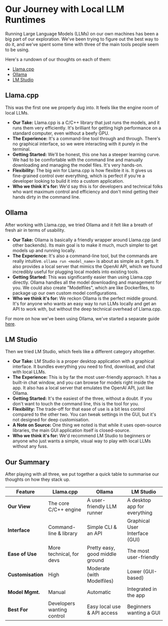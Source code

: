 # Our Journey with Local LLM Runtimes

Running Large Language Models (LLMs) on our own machines has been a big part of our exploration. We've been trying to figure out the best way to do it, and we've spent some time with three of the main tools people seem to be using.

Here's a rundown of our thoughts on each of them:

* [Llama.cpp](#llamacpp)
* [Ollama](#ollama)
* [LM Studio](#lm-studio)

## Llama.cpp

This was the first one we properly dug into. It feels like the engine room of local LLMs.

* **Our Take:** Llama.cpp is a C/C++ library that just runs the models, and it runs them very efficiently. It's brilliant for getting high performance on a standard computer, even without a beefy GPU.
* **The Experience:** It's a command-line tool through and through. There's no graphical interface, so we were interacting with it purely in the terminal.
* **Getting Started:** We'll be honest, this one has a steeper learning curve. We had to be comfortable with the command line and manually downloading and managing the model files. It's very hands-on.
* **Flexibility:** The big win for Llama.cpp is how flexible it is. It gives us fine-grained control over everything, which is perfect if you're a developer looking to build it into a custom application.
* **Who we think it's for:** We'd say this is for developers and technical folks who want maximum control and efficiency and don't mind getting their hands dirty in the command line.

## Ollama

After working with Llama.cpp, we tried Ollama and it felt like a breath of fresh air in terms of usability.

* **Our Take:** Ollama is basically a friendly wrapper around Llama.cpp (and other backends). Its main goal is to make it much, much simpler to get models up and running locally.
* **The Experience:** It's also a command-line tool, but the commands are really intuitive. `ollama run <model_name>` is about as simple as it gets. It also provides a local server that mimics the OpenAI API, which we found incredibly useful for plugging local models into existing tools.
* **Getting Started:** This was significantly easier than using Llama.cpp directly. Ollama handles all the model downloading and management for you. We could also create "Modelfiles", which are like Dockerfiles, to package up our own custom model configurations.
* **Who we think it's for:** We reckon Ollama is the perfect middle ground. It's for anyone who wants an easy way to run LLMs locally and get an API to work with, but without the deep technical overhead of Llama.cpp.

For more on how we've been using Ollama, we've started a separate guide [here](./ollama.md).

## LM Studio

Then we tried LM Studio, which feels like a different category altogether.

* **Our Take:** LM Studio is a proper desktop application with a graphical interface. It bundles everything you need to find, download, and chat with local LLMs.
* **The Experience:** This is by far the most user-friendly approach. It has a built-in chat window, and you can browse for models right inside the app. It also has a local server that emulates the OpenAI API, just like Ollama.
* **Getting Started:** It's the easiest of the three, without a doubt. If you don't want to touch the command line, this is the tool for you.
* **Flexibility:** The trade-off for that ease of use is a bit less control compared to the other two. You can tweak settings in the GUI, but it's not designed for deep customisation.
* **A Note on Source:** One thing we noted is that while it uses open-source libraries, the main GUI application itself is closed-source.
* **Who we think it's for:** We'd recommend LM Studio to beginners or anyone who just wants a simple, visual way to play with local LLMs without any fuss.

## Our Summary

After playing with all three, we put together a quick table to summarise our thoughts on how they stack up.

| Feature | Llama.cpp | Ollama | LM Studio |
| --- | --- | --- | --- |
| **Our View** | The core C/C++ engine | A user-friendly LLM runner | A desktop app for everything |
| **Interface** | Command-line & library | Simple CLI & an API | Graphical User Interface (GUI) |
| **Ease of Use** | More technical, for devs | Pretty easy, good middle ground | The most user-friendly |
| **Customisation** | High | Moderate (with Modelfiles) | Lower (GUI-based) |
| **Model Mgmt.** | Manual | Automatic | Integrated in the app |
| **Best For** | Developers wanting control | Easy local use & API access | Beginners wanting a GUI |